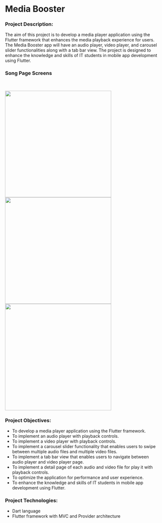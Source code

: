 # Media Booster

### Project Description:
The aim of this project is to develop a media player application using the Flutter framework that
enhances the media playback experience for users. The Media Booster app will have an audio
player, video player, and carousel slider functionalities along with a tab bar view. The project is
designed to enhance the knowledge and skills of IT students in mobile app development using
Flutter.

### Song Page Screens

<br>

<img src = "https://github.com/Vedpatel28/media_player_flutter_app/assets/130833918/4405712e-0c29-41a1-9590-25ce440951e1" height = "350"></img>
<img src = "https://github.com/Vedpatel28/media_player_flutter_app/assets/130833918/2d027673-f1c8-4c4c-bd8f-46e642e5505d" height = "350"></img>
<img src = "https://github.com/Vedpatel28/media_player_flutter_app/assets/130833918/b1b2031b-0b0d-4337-83b9-7af09cc41b4e" height = "350"></img>

### Project Objectives:
- To develop a media player application using the Flutter framework.
- To implement an audio player with playback controls.
- To implement a video player with playback controls.
- To implement a carousel slider functionality that enables users to swipe between multiple audio
files and multiple video files.
- To implement a tab bar view that enables users to navigate between audio player and video
player page.
- To implement a detail page of each audio and video file for play it with playback controls.
- To optimize the application for performance and user experience.
- To enhance the knowledge and skills of IT students in mobile app development using Flutter.

### Project Technologies:
- Dart language
- Flutter framework with MVC and Provider architecture
